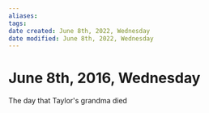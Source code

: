 ```yaml
---
aliases: 
tags: 
date created: June 8th, 2022, Wednesday
date modified: June 8th, 2022, Wednesday
---
```


# June 8th, 2016, Wednesday

The day that Taylor's grandma died